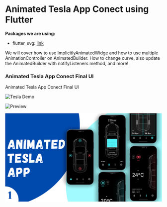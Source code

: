 # Animated Tesla App Conect using Flutter



**Packages we are using:**

- flutter_svg: [link](https://pub.dev/packages/flutter_svg)

We will cover how to use ImplicitlyAnimatedWidge and how to use multiple AnimationController on AnimatedBuilder. How to change curve, also update the AnimatedBuilder with notifyListeners method, and more!

### Animated Tesla App Conect Final UI


Animated Tesla App Conect Final UI

![Tesla Demo](tesla_demo.gif)

![Preview](/gif.gif)

![App UI](/ui.png)
